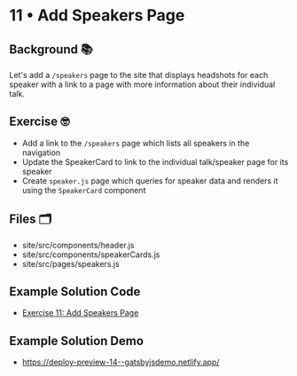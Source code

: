 # 11 • Add Speakers Page 

## Background 📚

Let's add a `/speakers` page to the site that displays headshots for each speaker with a link to a page with more information about their individual talk.

## Exercise 🤓
- Add a link to the `/speakers` page which lists all speakers in the navigation
- Update the SpeakerCard to link to the individual talk/speaker page for its speaker
- Create `speaker.js` page which queries for speaker data and renders it using the `SpeakerCard` component 

## Files 🗂
- site/src/components/header.js
- site/src/components/speakerCards.js
- site/src/pages/speakers.js


## Example Solution Code
- [Exercise 11: Add Speakers Page ](https://github.com/M0nica/gatsby-workshop/pull/14/files)

## Example Solution Demo
- https://deploy-preview-14--gatsbyjsdemo.netlify.app/

